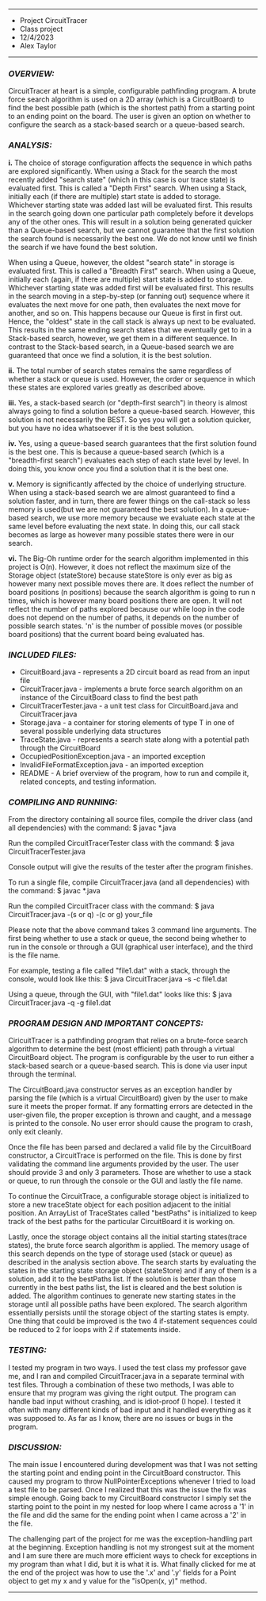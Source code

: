 ****************
* Project CircuitTracer
* Class project
* 12/4/2023
* Alex Taylor
**************** 

### ***OVERVIEW:***

 CircuitTracer at heart is a simple, configurable pathfinding program. A brute force search
 algorithm is used on a 2D array (which is a CircuitBoard) to find the best possible
 path (which is the shortest path) from a starting point to an ending point on the board. 
 The user is given an option on whether to configure the search as a stack-based search or a 
 queue-based search.


### ***ANALYSIS:***
 **i.** 
 The choice of storage configuration affects the sequence in which paths are
 explored significantly. When using a Stack for the search the most recently added
 "search state" (which in this case is our trace state) is evaluated first. This is
 called a "Depth First" search. When using a Stack, initially each (if there are multiple)
 start state is added to storage. Whichever starting state was added last will be
 evaluated first. This results in the search going down one particular path completely
 before it develops any of the other ones. This will result in a solution being generated
 quicker than a Queue-based search, but we cannot guarantee that the first solution 
 the search found is necessarily the best one. We do not know until we finish the 
 search if we have found the best solution.

 When using a Queue, however, the oldest "search state" in storage is evaluated first. This 
 is called a "Breadth First" search. When using a Queue, initially each (again, if there are multiple)
 start state is added to storage. Whichever starting state was added first will be evaluated
 first. This results in the search moving in a step-by-step (or fanning out) sequence where it evaluates
 the next move for one path, then evaluates the next move for another, and so on. This happens because
 our Queue is first in first out. Hence, the "oldest" state in the call stack is always up next
 to be evaluated. This results in the same ending search states that we eventually get to in 
 a Stack-based search, however, we get them in a different sequence. In contrast to the Stack-based
 search, in a Queue-based search we are guaranteed that once we find a solution, it is the best
 solution.

 **ii.**
 The total number of search states remains the same regardless of whether a stack or queue is used. 
 However, the order or sequence in which these states are explored varies greatly as described above.

 **iii.**
 Yes, a stack-based search (or "depth-first search") in theory is almost always going to find a solution
 before a queue-based search. However, this solution is not necessarily the BEST. So yes you
 will get a solution quicker, but you have no idea whatsoever if it is the best solution.

 **iv.**
 Yes, using a queue-based search guarantees that the first solution found is the best one. This is 
 because a queue-based search (which is a "breadth-first search") evaluates each step of each state
 level by level. In doing this, you know once you find a solution that it is the best one.

 **v.**
 Memory is significantly affected by the choice of underlying structure. When using a stack-based
 search we are almost guaranteed to find a solution faster, and in turn, there are fewer things on the
 call-stack so less memory is used(but we are not guaranteed the best solution). 
 In a queue-based search, we use more memory because we evaluate each state at the same level before 
 evaluating the next state. In doing this, our call stack becomes as large as however many possible 
 states there were in our search. 

 **vi.**
 The Big-Oh runtime order for the search algorithm implemented in this project is O(n). However, it
 does not reflect the maximum size of the Storage object (stateStore) because stateStore is only ever 
 as big as however many next possible moves there are. It does reflect the number of board positions
 (n positions) because the search algorithm is going to run n times, which is however many board 
 positions there are open. It will not reflect the number of paths explored because our while loop
 in the code does not depend on the number of paths, it depends on the number of possible search states.
 'n' is the number of possible moves (or possible board positions) that the current board being evaluated
 has.
 

### ***INCLUDED FILES:***

 * CircuitBoard.java - represents a 2D circuit board as read from an input file
 * CircuitTracer.java - implements a brute force search algorithm on an instance of the CircuitBoard class to find the best path
 * CircuitTracerTester.java - a unit test class for CircuitBoard.java and CircuitTracer.java
 * Storage.java - a container for storing elements of type T in one of several possible underlying data structures
 * TraceState.java - represents a search state along with a potential path through the CircuitBoard
 * OccupiedPositionException.java - an imported exception
 * InvalidFileFormatException.java - an imported exception
 * README - A brief overview of the program, how to run and compile it, related concepts, and testing information.


### ***COMPILING AND RUNNING:***

 From the directory containing all source files, compile the
 driver class (and all dependencies) with the command:
 $ javac *.java

 Run the compiled CircuitTracerTester class with the command:
 $ java CircuitTracerTester.java

 Console output will give the results of the tester after the program finishes.

 To run a single file, compile CircuitTracer.java (and all dependencies) 
 with the command:
 $ javac *.java

 Run the compiled CircuitTracer class with the command:
 $ java CircuitTracer.java -(s or q) -(c or g) your_file
 
 Please note that the above command takes 3 command line arguments. The first
 being whether to use a stack or queue, the second being whether to run in the console
 or through a GUI (graphical user interface), and the third is the file name.

 For example, testing a file called "file1.dat" with a stack, through the console,
 would look like this:
 $ java CircuitTracer.java -s -c file1.dat

 Using a queue, through the GUI, with "file1.dat" looks like this:
 $ java CircuitTracer.java -q -g file1.dat


### ***PROGRAM DESIGN AND IMPORTANT CONCEPTS:***

 CiricuitTracer is a pathfinding program that relies on a brute-force
 search algorithm to determine the best (most efficient) path 
 through a virtual CircuitBoard object. The program is configurable
 by the user to run either a stack-based search or a queue-based search.
 This is done via user input through the terminal.

 The CircuitBoard.java constructor serves as an exception handler by
 parsing the file (which is a virtual CircuitBoard) given by the user
 to make sure it meets the proper format. If any formatting errors are detected
 in the user-given file, the proper exception is thrown and caught, and a message is printed to
 the console. No user error should cause the program to crash, only exit cleanly.

 Once the file has been parsed and declared a valid file by the CircuitBoard 
 constructor, a CircuitTrace is performed on the file. This is done by first
 validating the command line arguments provided by the user. The user should
 provide 3 and only 3 parameters. Those are whether to use a stack or queue,
 to run through the console or the GUI and lastly the file name. 

 To continue the CircuitTrace, a configurable storage object is initialized to 
 store a new traceState object for each position adjacent to the initial position.
 An ArrayList of TraceStates called "bestPaths" is initialized to keep track
 of the best paths for the particular CircuitBoard it is working on. 
 
 Lastly, once the storage object contains all the initial starting states(trace states),
 the brute force search algorithm is applied. The memory usage of this search depends on
 the type of storage used (stack or queue) as described in the analysis section above.
 The search starts by evaluating the states in the starting state storage object
 (stateStore) and if any of them is a solution, add it to the bestPaths list. If the 
 solution is better than those currently in the best paths list, the list is cleared and the
 best solution is added. The algorithm continues to generate new starting states in the 
 storage until all possible paths have been explored. The search algorithm essentially 
 persists until the storage object of the starting states is empty. One thing that could
 be improved is the two 4 if-statement sequences could be reduced to 2 for loops with
 2 if statements inside.
 

### ***TESTING:***

 I tested my program in two ways. I used the test class my professor gave me,
 and I ran and compiled CircuitTracer.java in a separate terminal with test
 files. Through a combination of these two methods, I was able to ensure that
 my program was giving the right output. The program can handle bad input 
 without crashing, and is idiot-proof (I hope). I tested it often with many
 different kinds of bad input and it handled everything as it was supposed to.
 As far as I know, there are no issues or bugs in the program.


### ***DISCUSSION:***
 
 The main issue I encountered during development was that I was not 
 setting the starting point and ending point in the CircuitBoard constructor.
 This caused my program to throw NullPointerExceptions whenever I tried
 to load a test file to be parsed. Once I realized that this was the issue
 the fix was simple enough. Going back to my CircuitBoard constructor I simply
 set the starting point to the point in my nested for loop where I came across
 a '1' in the file and did the same for the ending point when I came across
 a '2' in the file.
 
 The challenging part of the project for me was the exception-handling
 part at the beginning. Exception handling is not my strongest suit at the 
 moment and I am sure there are much more efficient ways to check for exceptions
 in my program than what I did, but it is what it is. What finally clicked for me
 at the end of the project was how to use the '.x' and '.y' fields for a Point object
 to get my x and y value for the "isOpen(x, y)" method.
 
----------------------------------------------------------------------------
